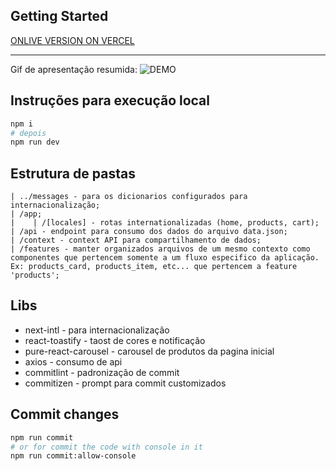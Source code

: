 ## Getting Started

[ONLIVE VERSION ON VERCEL](https://islandhub-challenge.vercel.app/)

---

Gif de apresentação resumida:
![DEMO](./docs/data/demo-gif.gif)

## Instruções para execução local

```bash
npm i
# depois
npm run dev

```

## Estrutura de pastas

```plaintext
| ../messages - para os dicionarios configurados para internacionalização;
| /app;
|    | /[locales] - rotas internationalizadas (home, products, cart);
| /api - endpoint para consumo dos dados do arquivo data.json;
| /context - context API para compartilhamento de dados;
| /features - manter organizados arquivos de um mesmo contexto como componentes que pertencem somente a um fluxo especifico da aplicação. Ex: products_card, products_item, etc... que pertencem a feature 'products';

```

## Libs

- next-intl - para internacionalização
- react-toastify - taost de cores e notificação
- pure-react-carousel - carousel de produtos da pagina inicial
- axios - consumo de api
- commitlint - padronização de commit
- commitizen - prompt para commit customizados

## Commit changes

```bash
npm run commit
# or for commit the code with console in it
npm run commit:allow-console

```
